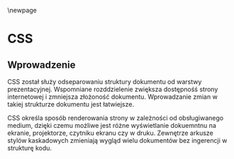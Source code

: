 \newpage

# CSS

## Wprowadzenie

CSS został służy odseparowaniu struktury dokumentu od warstwy prezentacyjnej. Wspomniane rozddzielenie zwiększa dostępnośś strony internetowej i zmniejsza złożoność dokumentu. Wprowadzanie zmian w takiej strukturze dokumentu jest łatwiejsze.

CSS określa sposób renderowania strony w zależności od obsługiwanego medium, dzięki czemu możliwe jest różne wyświetlanie dokuemntnu na ekranie, projektorze, czytniku ekranu czy w druku. Zewnętrze arkusze stylów kaskadowych zmieniają wygląd wielu dokumentów bez ingerencji w strukturę kodu.


